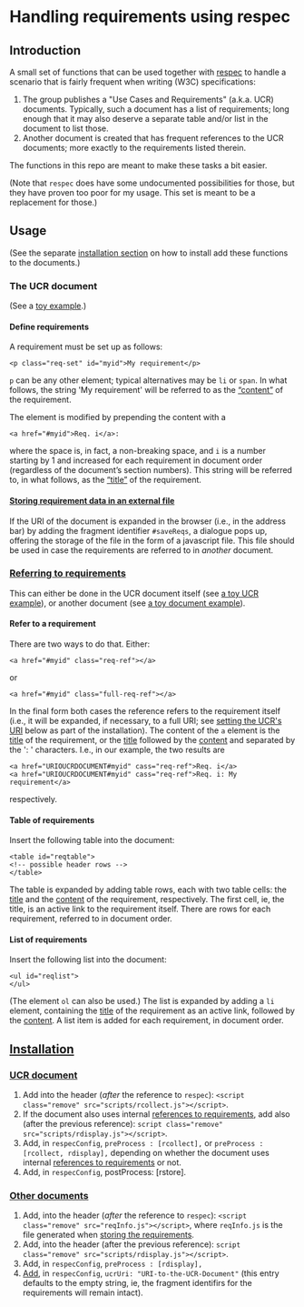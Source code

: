 # Handling requirements using respec

## Introduction

A small set of functions that can be used together with [respec](https://github.com/w3c/respec) to handle a scenario that is fairly frequent when writing (W3C) specifications:

1. The group publishes a  "Use Cases and Requirements" (a.k.a. UCR) documents. Typically, such a document has a list of requirements; long enough that it may also deserve a separate table and/or list in the document to list those.
2. Another document is created that has frequent references to the UCR documents; more exactly to the requirements listed therein.

The functions in this repo are meant to make these tasks a bit easier.

(Note that `respec` does have some undocumented possibilities for those, but they have proven  too poor for my usage. This set is meant to be a replacement for those.)

## Usage

(See the separate [installation section](#install) on how to install add these functions to the documents.)

### The UCR document

(See a [toy example](examples/ucr.html).)

#### Define requirements

A requirement must be set up as follows:

```
<p class="req-set" id="myid">My requirement</p>
```

`p` can be any other element; typical alternatives may be `li` or `span`. In what follows, the string 'My requirement' will be referred to as the [“content”](id:content) of the requirement.

The element is modified by prepending the content with a

```
<a href="#myid">Req. i</a>:
```

where the space is, in fact, a non-breaking space, and `i` is a number starting by 1 and increased for each requirement in document order (regardless of the document’s section numbers). This string will be referred to, in what follows, as the [“title”](id:title) of the requirement.

####  [Storing requirement data in an external file](id:storage)

If the URI of the document is expanded in the browser (i.e., in the address bar) by adding the fragment identifier `#saveReqs`, a dialogue pops up, offering the storage of the file in the form of a javascript file. This file should be used in case the requirements are referred to in _another_ document.

### [Referring to requirements](id:referring)

This can either be done in the UCR document itself (see [a toy UCR example](examples/ucr.html)), or another document (see [a toy document example](examples/reqrefer.html)).

#### Refer to a requirement

There are two ways to do that. Either:

```
<a href="#myid" class="req-ref"></a>
```

or

```
<a href="#myid" class="full-req-ref"></a>
```

In the final form both cases the reference refers to the requirement itself (i.e., it will be expanded, if necessary, to a full URI; see [setting the UCR's URI](#ucruri) below as part of the installation). The content of the `a` element is the [title](#title) of the requirement, or the [title](#title) followed by the [content](#content) and separated by the ': ' characters. I.e., in our example, the two results are

```
<a href="URIOUCRDOCUMENT#myid" cass="req-ref">Req. i</a>
<a href="URIOUCRDOCUMENT#myid" cass="req-ref">Req. i: My requirement</a>
```

respectively.

#### Table of requirements

Insert the following table into the document:

```
<table id="reqtable">
<!-- possible header rows -->
</table>
```

The table is expanded by adding table rows, each with two table cells: the [title](#title) and the [content](#content) of the requirement, respectively. The first cell, ie, the title, is an active link to the requirement itself. There are rows for each requirement, referred to in document order.

#### List of requirements

Insert the following list into the document:

```
<ul id="reqlist">
</ul>
```

(The element `ol` can also be used.) The list is expanded by adding a `li` element, containing the [title](#title) of the requirement as an active link, followed by the [content](#content). A list item is added for each requirement, in document order.

## [Installation](id:install)

### [UCR document](id:install_ucr)

1. Add into the header (*after* the reference to `respec`): `<script class="remove" src="scripts/rcollect.js"></script>`.
2. If the document also uses internal [references to requirements](#referring), add also (after the previous reference): `script class="remove" src="scripts/rdisplay.js"></script>`.
3. Add, in `respecConfig`, `preProcess : [rcollect],` or `preProcess : [rcollect, rdisplay],` depending on whether the document uses internal [references to requirements](#referring) or not.
4. Add, in `respecConfig`, postProcess: [rstore].

### [Other documents](id:install_other)

1. Add, into the header (*after* the reference to `respec`): `<script class="remove" src="reqInfo.js"></script>`, where `reqInfo.js` is the file generated when [storing the requirements](#storage).
2. Add, into the header (after the previous reference): `script class="remove" src="scripts/rdisplay.js"></script>`.
3. Add, in `respecConfig`, `preProcess : [rdisplay],`
4. [Add](id:ucruri), in `respecConfig`, `ucrUri: "URI-to-the-UCR-Document"` (this entry defaults to the empty string, ie, the fragment identifirs for the requirements will remain intact).
